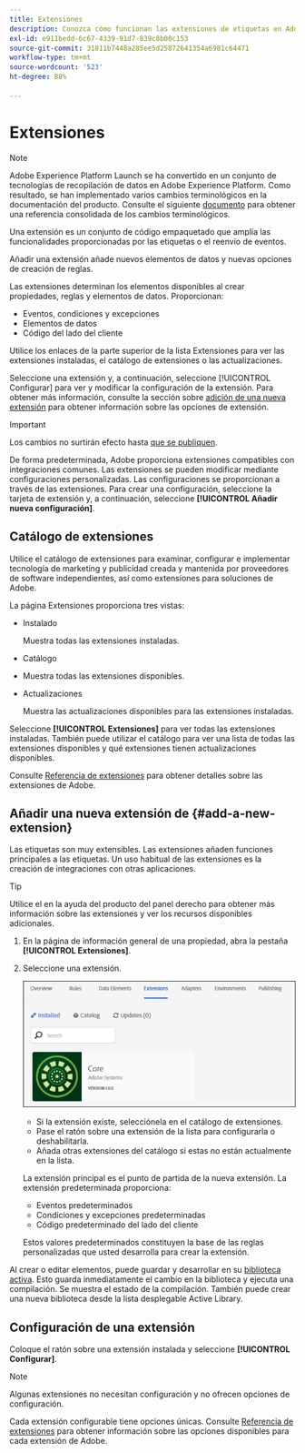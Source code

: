 ```yaml
---
title: Extensiones
description: Conozca cómo funcionan las extensiones de etiquetas en Adobe Experience Platform.
exl-id: e911bedd-6c67-4339-91d7-839c8b00c153
source-git-commit: 31811b7448a285ee5d25872641354a6981c64471
workflow-type: tm+mt
source-wordcount: '523'
ht-degree: 88%

---
```


# Extensiones

>[!NOTE]
>
>Adobe Experience Platform Launch se ha convertido en un conjunto de tecnologías de recopilación de datos en Adobe Experience Platform. Como resultado, se han implementado varios cambios terminológicos en la documentación del producto. Consulte el siguiente [documento](../../../term-updates.md) para obtener una referencia consolidada de los cambios terminológicos.

Una extensión es un conjunto de código empaquetado que amplía las funcionalidades proporcionadas por las etiquetas o el reenvío de eventos.

Añadir una extensión añade nuevos elementos de datos y nuevas opciones de creación de reglas.

Las extensiones determinan los elementos disponibles al crear propiedades, reglas y elementos de datos. Proporcionan:

* Eventos, condiciones y excepciones
* Elementos de datos
* Código del lado del cliente

Utilice los enlaces de la parte superior de la lista Extensiones para ver las extensiones instaladas, el catálogo de extensiones o las actualizaciones.

Seleccione una extensión y, a continuación, seleccione [!UICONTROL Configurar] para ver y modificar la configuración de la extensión. Para obtener más información, consulte la sección sobre [adición de una nueva extensión](#add-a-new-extension) para obtener información sobre las opciones de extensión.

>[!IMPORTANT]
>
>Los cambios no surtirán efecto hasta [que se publiquen](../../publishing/overview.md).

De forma predeterminada, Adobe proporciona extensiones compatibles con integraciones comunes. Las extensiones se pueden modificar mediante configuraciones personalizadas. Las configuraciones se proporcionan a través de las extensiones. Para crear una configuración, seleccione la tarjeta de extensión y, a continuación, seleccione **[!UICONTROL Añadir nueva configuración]**.

## Catálogo de extensiones

Utilice el catálogo de extensiones para examinar, configurar e implementar tecnología de marketing y publicidad creada y mantenida por proveedores de software independientes, así como extensiones para soluciones de Adobe.

La página Extensiones proporciona tres vistas: 

* Instalado

  Muestra todas las extensiones instaladas.

* Catálogo
* Muestra todas las extensiones disponibles.
* Actualizaciones

  Muestra las actualizaciones disponibles para las extensiones instaladas.

Seleccione **[!UICONTROL Extensiones]** para ver todas las extensiones instaladas. También puede utilizar el catálogo para ver una lista de todas las extensiones disponibles y qué extensiones tienen actualizaciones disponibles.

Consulte [Referencia de extensiones](../../../extensions/client/overview.md) para obtener detalles sobre las extensiones de Adobe.

## Añadir una nueva extensión de {#add-a-new-extension}

Las etiquetas son muy extensibles. Las extensiones añaden funciones principales a las etiquetas. Un uso habitual de las extensiones es la creación de integraciones con otras aplicaciones.

>[!TIP]
>
>Utilice el en la ayuda del producto del panel derecho para obtener más información sobre las extensiones y ver los recursos disponibles adicionales.

1. En la página de información general de una propiedad, abra la pestaña **[!UICONTROL Extensiones]**.
1. Seleccione una extensión.

   ![Pestaña Catálogo que muestra las extensiones principales en la pestaña Extensiones.](../../../images/extensions.png)

   * Si la extensión existe, selecciónela en el catálogo de extensiones.
   * Pase el ratón sobre una extensión de la lista para configurarla o deshabilitarla.
   * Añada otras extensiones del catálogo si estas no están actualmente en la lista.

   La extensión principal es el punto de partida de la nueva extensión. La extensión predeterminada proporciona:

   * Eventos predeterminados
   * Condiciones y excepciones predeterminadas
   * Código predeterminado del lado del cliente

   Estos valores predeterminados constituyen la base de las reglas personalizadas que usted desarrolla para crear la extensión.

Al crear o editar elementos, puede guardar y desarrollar en su [biblioteca activa](../../publishing/libraries.md#active-library). Esto guarda inmediatamente el cambio en la biblioteca y ejecuta una compilación. Se muestra el estado de la compilación. También puede crear una nueva biblioteca desde la lista desplegable Active Library.

## Configuración de una extensión

Coloque el ratón sobre una extensión instalada y seleccione **[!UICONTROL Configurar]**.

>[!NOTE]
>
>Algunas extensiones no necesitan configuración y no ofrecen opciones de configuración.

Cada extensión configurable tiene opciones únicas. Consulte [Referencia de extensiones](../../../extensions/client/overview.md) para obtener información sobre las opciones disponibles para cada extensión de Adobe.
